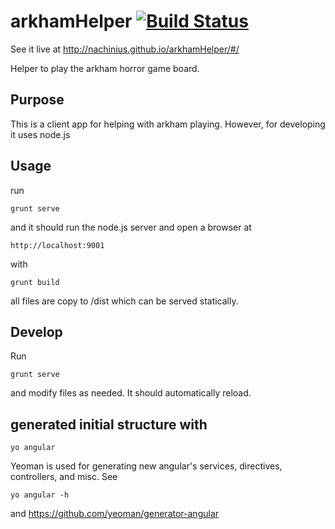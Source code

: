 

arkhamHelper [![Build Status](https://secure.travis-ci.org/nachinius/arkhamHelper.png?branch=master)](https://travis-ci.org/nachinius/arkhamHelper)
============

See it live at http://nachinius.github.io/arkhamHelper/#/

Helper to play the arkham horror game board.

## Purpose

This is a client app for helping with arkham playing.
However, for developing it uses node.js

## Usage

run 

    grunt serve
and it should run the node.js server and open
a browser at 

    http://localhost:9001

with

    grunt build

all files are copy to /dist which can be
served statically.

## Develop

Run 

    grunt serve
and modify files as needed. It
should automatically reload.

## generated initial structure with

    yo angular

Yeoman is used for generating new angular's
services, directives, controllers, and misc. See

    yo angular -h
and https://github.com/yeoman/generator-angular
